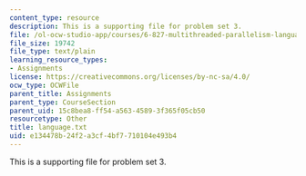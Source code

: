 ```yaml
---
content_type: resource
description: This is a supporting file for problem set 3.
file: /ol-ocw-studio-app/courses/6-827-multithreaded-parallelism-languages-and-compilers-fall-2002/e134478b24f2a3cf4bf7710104e493b4_language.txt
file_size: 19742
file_type: text/plain
learning_resource_types:
- Assignments
license: https://creativecommons.org/licenses/by-nc-sa/4.0/
ocw_type: OCWFile
parent_title: Assignments
parent_type: CourseSection
parent_uid: 15c8bea8-ff54-a563-4589-3f365f05cb50
resourcetype: Other
title: language.txt
uid: e134478b-24f2-a3cf-4bf7-710104e493b4
---
```

This is a supporting file for problem set 3.
